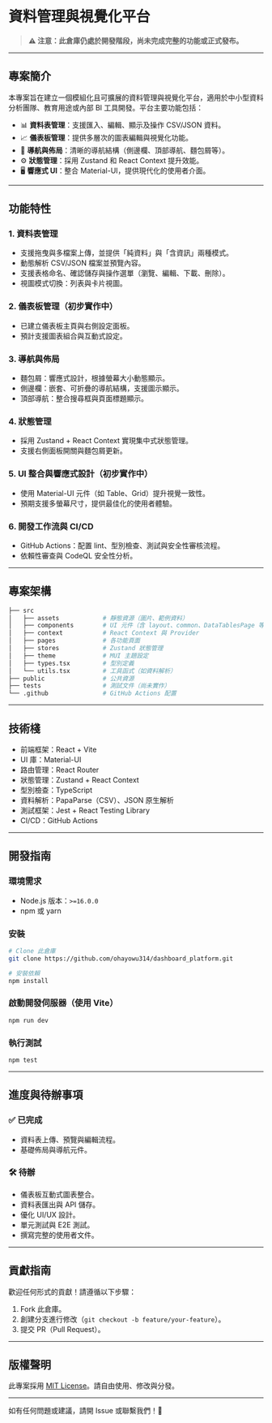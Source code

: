 # 資料管理與視覺化平台

> **⚠️ 注意：此倉庫仍處於開發階段，尚未完成完整的功能或正式發布。**

---

## 專案簡介
本專案旨在建立一個模組化且可擴展的資料管理與視覺化平台，適用於中小型資料分析團隊、教育用途或內部 BI 工具開發。平台主要功能包括：
- 📊 **資料表管理**：支援匯入、編輯、顯示及操作 CSV/JSON 資料。
- 📈 **儀表板管理**：提供多層次的圖表編輯與視覺化功能。
- 🧭 **導航與佈局**：清晰的導航結構（側邊欄、頂部導航、麵包屑等）。
- ⚙️ **狀態管理**：採用 Zustand 和 React Context 提升效能。
- 🖥 **響應式 UI**：整合 Material-UI，提供現代化的使用者介面。

---

## 功能特性

### 1. 資料表管理
- 支援拖曳與多檔案上傳，並提供「純資料」與「含資訊」兩種模式。
- 動態解析 CSV/JSON 檔案並預覽內容。
- 支援表格命名、確認儲存與操作選單（瀏覽、編輯、下載、刪除）。
- 視圖模式切換：列表與卡片視圖。

### 2. 儀表板管理（初步實作中）
- 已建立儀表板主頁與右側設定面板。
- 預計支援圖表組合與互動式設定。

### 3. 導航與佈局
- 麵包屑：響應式設計，根據螢幕大小動態顯示。
- 側邊欄：嵌套、可折疊的導航結構，支援圖示顯示。
- 頂部導航：整合搜尋框與頁面標題顯示。

### 4. 狀態管理
- 採用 Zustand + React Context 實現集中式狀態管理。
- 支援右側面板開關與麵包屑更新。

### 5. UI 整合與響應式設計（初步實作中）
- 使用 Material-UI 元件（如 Table、Grid）提升視覺一致性。
- 預期支援多螢幕尺寸，提供最佳化的使用者體驗。

### 6. 開發工作流與 CI/CD
- GitHub Actions：配置 lint、型別檢查、測試與安全性審核流程。
- 依賴性審查與 CodeQL 安全性分析。

---

## 專案架構

```bash
├── src
│   ├── assets            # 靜態資源（圖片、範例資料）
│   ├── components        # UI 元件（含 layout、common、DataTablesPage 等）
│   ├── context           # React Context 與 Provider
│   ├── pages             # 各功能頁面
│   ├── stores            # Zustand 狀態管理
│   ├── theme             # MUI 主題設定
│   ├── types.tsx         # 型別定義
│   └── utils.tsx         # 工具函式（如資料解析）
├── public                # 公共資源
├── tests                 # 測試文件（尚未實作）
└── .github               # GitHub Actions 配置
```

---

## 技術棧
- 前端框架：React + Vite
- UI 庫：Material-UI
- 路由管理：React Router
- 狀態管理：Zustand + React Context
- 型別檢查：TypeScript
- 資料解析：PapaParse（CSV）、JSON 原生解析
- 測試框架：Jest + React Testing Library
- CI/CD：GitHub Actions

---

## 開發指南

### 環境需求
- Node.js 版本：`>=16.0.0`
- npm 或 yarn

### 安裝
```bash
# Clone 此倉庫
git clone https://github.com/ohayowu314/dashboard_platform.git

# 安裝依賴
npm install
```

### 啟動開發伺服器（使用 Vite）
```bash
npm run dev
```

### 執行測試
```bash
npm test
```

---

## 進度與待辦事項

### ✅ 已完成
- 資料表上傳、預覽與編輯流程。
- 基礎佈局與導航元件。

### 🛠 待辦
- 儀表板互動式圖表整合。
- 資料表匯出與 API 儲存。
- 優化 UI/UX 設計。
- 單元測試與 E2E 測試。
- 撰寫完整的使用者文件。

---

## 貢獻指南
歡迎任何形式的貢獻！請遵循以下步驟：
1. Fork 此倉庫。
2. 創建分支進行修改（`git checkout -b feature/your-feature`）。
3. 提交 PR（Pull Request）。

---

## 版權聲明
此專案採用 [MIT License](LICENSE)。請自由使用、修改與分發。

---

如有任何問題或建議，請開 Issue 或聯繫我們！🎉
